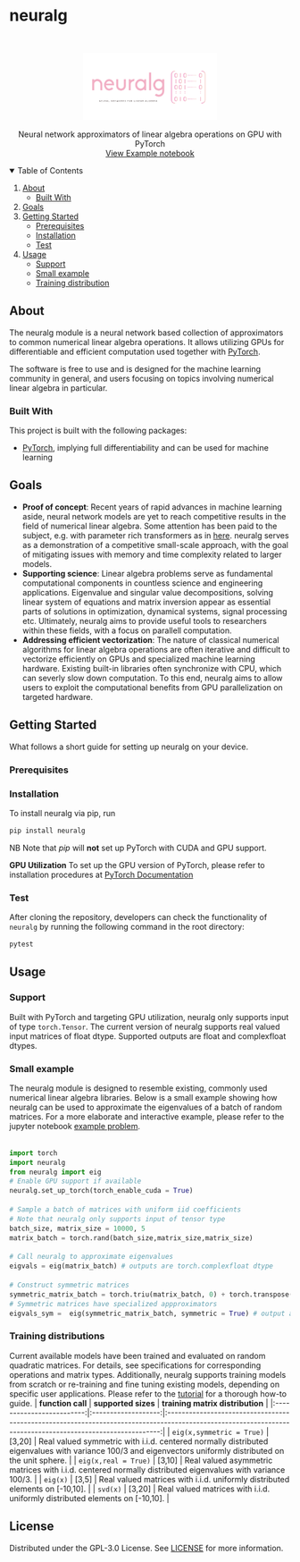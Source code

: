 # neuralg
<!-- PROJECT LOGO -->
<br />
<p align="center">
  <a href="https://github.com/gomezz/neuralg">
    <img src="test_neuralg_logo.png" alt="Logo"  width="240" height="120">
  </a>
  <p align="center">
    Neural network approximators of linear algebra operations on GPU with PyTorch
    <br />
    <a href="https://github.com/gomezzz/neuralg/notebooks/example_problem.ipynb">View Example notebook</a>
  </p>
</p>


<!-- TABLE OF CONTENTS -->
<details open="open">
  <summary>Table of Contents</summary>
  <ol>
    <li>
      <a href="#about">About</a>
      <ul>
        <li><a href="#built-with">Built With</a></li>
      </ul>
    </li>
    <li><a href="#goals">Goals</a></li>
    <li>
      <a href="#getting-started">Getting Started</a>
      <ul>
        <li><a href="#prerequisites">Prerequisites</a></li>
        <li><a href="#installation">Installation</a></li>
        <li><a href="#test">Test</a></li>
      </ul>
    </li>
    <li><a href="#usage">Usage</a>
     <ul>
        <li><a href="#support">Support</a></li>
        <li><a href="#small-example">Small example</a></li>
        <li><a href="#training-distribution">Training distribution</a></li>
      </ul>
    </li>
  <ol>
</details>

<!-- ABOUT THE PROJECT -->
## About 

The neuralg module is a neural network based collection of approximators to common numerical linear algebra operations. It allows utilizing GPUs for differentiable and efficient computation used together with [PyTorch](https://pytorch.org/). 

The software is free to use and is designed for the machine learning community in general, and users focusing on topics involving numerical linear algebra in particular.


### Built With

This project is built with the following packages:

* [PyTorch](https://pytorch.org/), implying full differentiability and can be used for machine learning

<!-- GOALS -->
## Goals

* **Proof of concept**: Recent years of rapid advances in machine learning aside, neural network models are yet to reach competitive results in the field of numerical linear algebra. Some attention has been paid to the subject, e.g. with parameter rich transformers as in [here](https://arxiv.org/pdf/2112.01898.pdf). neuralg serves as a demonstration of a competitive small-scale approach, with the goal of mitigating issues with memory and time complexity related to larger models.
* **Supporting science**: Linear algebra problems serve as fundamental computational components in countless science and engineering applications. Eigenvalue and singular value decompositions, solving linear system of equations and matrix inversion appear as essential parts of solutions in  optimization, dynamical systems, signal processing etc. Ultimately, neuralg aims to provide useful tools to researchers within these fields, with a focus on parallell computation.
* **Addressing efficient vectorization**: The nature of classical numerical algorithms for linear algebra operations are often iterative and difficult to vectorize efficiently on GPUs and specialized machine learning hardware. Existing built-in libraries often synchronize with CPU, which can severly slow down computation. To this end, neuralg aims to allow users to exploit the computational benefits from GPU parallelization on targeted hardware.
<!-- GETTING STARTED -->
## Getting Started

What follows a short guide for setting up neuralg on your device.

### Prerequisites
<!-- Should there be anything in this entry? Like Install CUDA, if your machine has a CUDA-enabled GPU?  -->
### Installation

To install neuralg via pip, run
   ```sh
   pip install neuralg
   ```

NB Note that *pip* will **not** set up PyTorch with CUDA and GPU support. <!-- Is this true? -->

**GPU Utilization**
To set up the GPU version of PyTorch, please refer to installation procedures at [PyTorch Documentation](https://pytorch.org/get-started/locally/)

### Test 
After cloning the repository, developers can check the functionality of `neuralg` by running the following command in the root directory: <!-- At least I think so? Or should it be in the tests directory?!-->

```sh
pytest
```

<!-- USAGE EXAMPLES -->
## Usage
### Support
Built with PyTorch and targeting GPU utilization, neuralg only supports input of type `torch.Tensor`. The current version of neuralg supports real valued input matrices of float dtype. Supported outputs are float and complexfloat dtypes.
### Small example
The neuralg module is designed to resemble existing, commonly used numerical linear algebra libraries. Below is a small example showing how neuralg can be used to approximate the eigenvalues of a batch of random matrices. For a more elaborate and interactive example, please refer to the jupyter notebook [example problem](https://github.com/gomezzz/neuralg/notebooks/example_problem.ipynb). <!-- Change this link when public repo-->

```python

import torch 
import neuralg 
from neuralg import eig 
# Enable GPU support if available 
neuralg.set_up_torch(torch_enable_cuda = True)

# Sample a batch of matrices with uniform iid coefficients
# Note that neuralg only supports input of tensor type 
batch_size, matrix_size = 10000, 5
matrix_batch = torch.rand(batch_size,matrix_size,matrix_size)

# Call neuralg to approximate eigenvalues 
eigvals = eig(matrix_batch) # outputs are torch.complexfloat dtype

# Construct symmetric matrices
symmetric_matrix_batch = torch.triu(matrix_batch, 0) + torch.transpose(torch.triu(matrix_batch, 1),1,2) 
# Symmetric matrices have specialized appproximators
eigvals_sym =  eig(symmetric_matrix_batch, symmetric = True) # output are torch.float dtype

```
<!-- All available linear algebra operations are [insertlink].-->
### Training distributions
Current available models have been trained and evaluated on random quadratic matrices. For details, see specifications for corresponding operations and matrix types. Additionally, neuralg supports training models from scratch or re-training and fine tuning existing models, depending on specific user applications. Please refer to the [tutorial](https://github.com/gomezzz/neuralg/notebooks/training_tutorial.ipynb) for a thorough how-to guide. <!-- Change this link when public repo-->
|     **function call**     | **supported sizes** |                                                              **training matrix distribution**                                                              |
|:-------------------------:|:-------------------:|:----------------------------------------------------------------------------------------------------------------------------------------------------------:|
| `eig(x,symmetric = True)` |        [3,20]       | Real valued symmetric with i.i.d. centered normally distributed eigenvalues with variance 100/3 and eigenvectors uniformly distributed on the unit sphere. |
|    `eig(x,real = True)`   |        [3,10]       |                         Real valued asymmetric matrices with i.i.d. centered normally distributed eigenvalues with variance 100/3.                         |
|          `eig(x)`         |        [3,5]        |                                        Real valued matrices with i.i.d. uniformly distributed elements on [-10,10].                                        |
|          `svd(x)`         |        [3,20]       |                                        Real valued matrices with i.i.d. uniformly distributed elements on [-10,10].                                        |

    
## License

Distributed under the GPL-3.0 License. See [LICENSE](https://github.com/gomezzz/neuralg/LICENSE) for more information.
